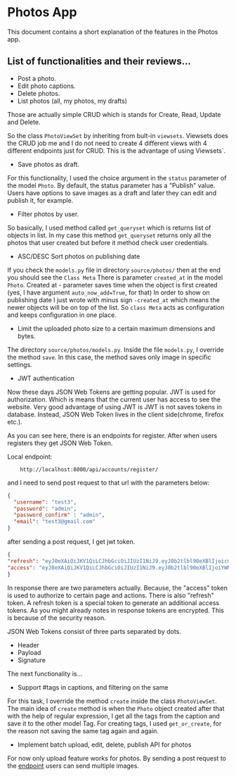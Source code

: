 # Photos App
This document contains a short explanation of the features in the Photos app.

## List of functionalities and their reviews...

- Post a photo.
- Edit photo captions.
- Delete photos.
- List photos (all, my photos, my drafts) 

Those are actually simple CRUD which is stands for Create, Read, Update and Delete.

So the class `PhotoViewSet` by inheriting from bult-in `viewsets`. Viewsets does the CRUD job me and I do not need to
create 4 different views with 4 different endpoints just for CRUD.  This is the advantage of using Viewsets`.

- Save photos as draft.

For this functionality, I used the choice argument in the `status` parameter of the model `Photo`. By default, the status
parameter has a "Publish" value.  Users have options to save images as a draft and later
they can edit and publish it, for example. 

- Filter photos by user.

So basically, I used method called `get_queryset` which is returns list of objects in list.
In my case this method `get_queryset` returns only all the photos that user created
but before it method check user credentials.

- ASC/DESC Sort photos on publishing date

If you check the `models.py` file in directory `source/photos/` then at the end you should see the `Class Meta`
There is parameter `created_at` in the model `Photo`.  Created at - parameter saves time
when the object is first created (yes, I have argument `auto_now_add=True`, for that)
In order to show on publishing date I just wrote with minus sign `-created_at` which means the newer objects will be
on top of the list.  So `class Meta` acts as configuration and keeps configuration in one place.

- Limit the uploaded photo size to a certain maximum dimensions and bytes.

The directory `source/photos/models.py`. Inside the file `models.py`, I override the method `save`.
In this case, the method saves only image in specific settings.

- JWT authentication

Now these days JSON Web Tokens are getting popular.  JWT is used for authorization.  Which is means that the current
user has access to see the website.  Very good advantage of using JWT is JWT is not saves tokens in database.  Instead,
JSON Web Token lives in the client side(chrome, firefox etc.).

As you can see here, there is an endpoints for register. After when users registers they get JSON Web Token.

Local endpoint:

```cython
    http://localhost:8000/api/accounts/register/
```

and I need to send post request to that url with the parameters below:

```json
{
  "username": "test3",
  "password": "admin",
  "password_confirm" : "admin",
  "email": "test3@gmail.com"
}
```

after sending a post request, I get jwt token.
```json
{
"refresh": "eyJ0eXAiOiJKV1QiLCJhbGciOiJIUzI1NiJ9.eyJ0b2tlbl90eXBlIjoicmVmcmVzaCIsImV4cCI6MTU5NTc2MTY0MSwianRpIjoiN2Q3YTk3MzFlYmYzNDYwYmI2YzYyZjYzYTIzZmY2ZTkiLCJ1c2VyX2lkIjozfQ.-nqaQwucaBn_Ya8LZNmq4RRVwSJ1EfXk8Qmn1PK4Ctw",
"access": "eyJ0eXAiOiJKV1QiLCJhbGciOiJIUzI1NiJ9.eyJ0b2tlbl90eXBlIjoiYWNjZXNzIiwiZXhwIjoxNTk1Njc1NTQxLCJqdGkiOiJlMTNkOTBiZjBhZWI0OTYyOWEyZmM0Y2Y2ZGNhYjU0NyIsInVzZXJfaWQiOjN9.5SysmQA43-ShQrR1HQ_AVGrJAZhy9Nex-RbkPbbgU8k"
}
```
In response there are two parameters actually.  Because, the "access" token is used to authorize to certain page
and actions.  There is also "refresh" token.  A refresh token is a special token to generate an additional access tokens.
As you might already notes in response tokens are encrypted.  This is because of the security reason.

JSON Web Tokens consist of three parts separated by dots.
- Header
- Payload
- Signature

The next functionality is...

- Support #tags in captions, and filtering on the same

For this task, I override the method `create` inside the class `PhotoViewSet`. The main idea of `create` method is
when the `Photo` object created after that with the help of regular expression, I get all the tags from the caption and
save it to the other model Tag.  For creating tags, I used `get_or_create`, 
for the reason not saving the same tag again and again.

- Implement batch upload, edit, delete, publish API for photos

For now only upload feature works for photos. By sending a post request to the
<a href="http://localhost:8000/api/v1/add/photos/">endpoint</a>  users can send multiple images.